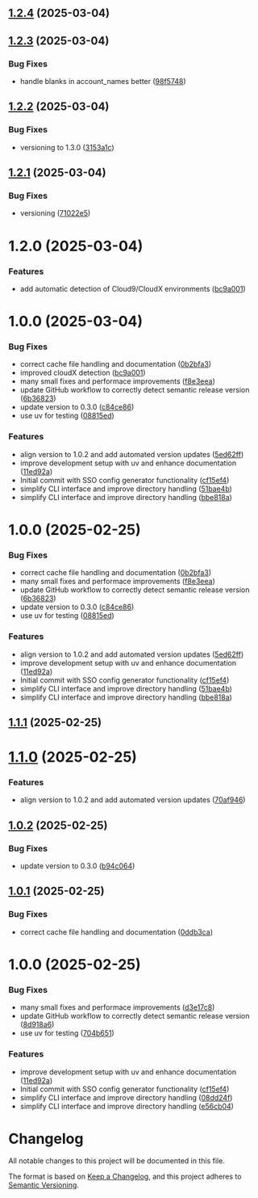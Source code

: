 ## [1.2.4](https://github.com/easytocloud/sso-config-generator/compare/v1.2.3...v1.2.4) (2025-03-04)

## [1.2.3](https://github.com/easytocloud/sso-config-generator/compare/v1.2.2...v1.2.3) (2025-03-04)


### Bug Fixes

* handle blanks in account_names better ([98f5748](https://github.com/easytocloud/sso-config-generator/commit/98f574877450757c8aae41809c5a97275a8559ad))

## [1.2.2](https://github.com/easytocloud/sso-config-generator/compare/v1.2.1...v1.2.2) (2025-03-04)


### Bug Fixes

* versioning to 1.3.0 ([3153a1c](https://github.com/easytocloud/sso-config-generator/commit/3153a1c492d3b2fa5e83335d7457ef5d7a38544c))

## [1.2.1](https://github.com/easytocloud/sso-config-generator/compare/v1.2.0...v1.2.1) (2025-03-04)


### Bug Fixes

* versioning ([71022e5](https://github.com/easytocloud/sso-config-generator/commit/71022e553464c3c93413ec6f2aa861bf532adee2))

# 1.2.0 (2025-03-04)

### Features

* add automatic detection of Cloud9/CloudX environments ([bc9a001](https://github.com/easytocloud/sso-config-generator/commit/bc9a001339d6be3d94886b317e65906e6c23d1bd))

# 1.0.0 (2025-03-04)


### Bug Fixes

* correct cache file handling and documentation ([0b2bfa3](https://github.com/easytocloud/sso-config-generator/commit/0b2bfa34380f753580668757db1ed1f7bccdd434))
* improved cloudX detection ([bc9a001](https://github.com/easytocloud/sso-config-generator/commit/bc9a001339d6be3d94886b317e65906e6c23d1bd))
* many small fixes and performace improvements ([f8e3eea](https://github.com/easytocloud/sso-config-generator/commit/f8e3eea9b6692c6c78b8a3fe510bea11fd1f4651))
* update GitHub workflow to correctly detect semantic release version ([6b36823](https://github.com/easytocloud/sso-config-generator/commit/6b36823638cbd005a78faf2cdb821b3bade138fc))
* update version to 0.3.0 ([c84ce86](https://github.com/easytocloud/sso-config-generator/commit/c84ce86d2d51abbb8e3414d710d4498e361f0421))
* use uv for testing ([08815ed](https://github.com/easytocloud/sso-config-generator/commit/08815ede16d283b13783fd2132160029214a6290))


### Features

* align version to 1.0.2 and add automated version updates ([5ed62ff](https://github.com/easytocloud/sso-config-generator/commit/5ed62ffd6c3e8b1e683bad574a68dcad6af87617))
* improve development setup with uv and enhance documentation ([11ed92a](https://github.com/easytocloud/sso-config-generator/commit/11ed92a4050eda864d76889d581d5fdcf92b896a))
* Initial commit with SSO config generator functionality ([cf15ef4](https://github.com/easytocloud/sso-config-generator/commit/cf15ef40c0bf51bcd069a129d95c4c3d5a473dcb))
* simplify CLI interface and improve directory handling ([51bae4b](https://github.com/easytocloud/sso-config-generator/commit/51bae4b302df270dde44c6edd8baa21c08bc4c8d))
* simplify CLI interface and improve directory handling ([bbe818a](https://github.com/easytocloud/sso-config-generator/commit/bbe818aea4a43aae7911c7f4f780fd2645cb7ddc))

# 1.0.0 (2025-02-25)


### Bug Fixes

* correct cache file handling and documentation ([0b2bfa3](https://github.com/easytocloud/sso-config-generator/commit/0b2bfa34380f753580668757db1ed1f7bccdd434))
* many small fixes and performace improvements ([f8e3eea](https://github.com/easytocloud/sso-config-generator/commit/f8e3eea9b6692c6c78b8a3fe510bea11fd1f4651))
* update GitHub workflow to correctly detect semantic release version ([6b36823](https://github.com/easytocloud/sso-config-generator/commit/6b36823638cbd005a78faf2cdb821b3bade138fc))
* update version to 0.3.0 ([c84ce86](https://github.com/easytocloud/sso-config-generator/commit/c84ce86d2d51abbb8e3414d710d4498e361f0421))
* use uv for testing ([08815ed](https://github.com/easytocloud/sso-config-generator/commit/08815ede16d283b13783fd2132160029214a6290))


### Features

* align version to 1.0.2 and add automated version updates ([5ed62ff](https://github.com/easytocloud/sso-config-generator/commit/5ed62ffd6c3e8b1e683bad574a68dcad6af87617))
* improve development setup with uv and enhance documentation ([11ed92a](https://github.com/easytocloud/sso-config-generator/commit/11ed92a4050eda864d76889d581d5fdcf92b896a))
* Initial commit with SSO config generator functionality ([cf15ef4](https://github.com/easytocloud/sso-config-generator/commit/cf15ef40c0bf51bcd069a129d95c4c3d5a473dcb))
* simplify CLI interface and improve directory handling ([51bae4b](https://github.com/easytocloud/sso-config-generator/commit/51bae4b302df270dde44c6edd8baa21c08bc4c8d))
* simplify CLI interface and improve directory handling ([bbe818a](https://github.com/easytocloud/sso-config-generator/commit/bbe818aea4a43aae7911c7f4f780fd2645cb7ddc))

## [1.1.1](https://github.com/easytocloud/sso-config-generator/compare/v1.1.0...v1.1.1) (2025-02-25)

# [1.1.0](https://github.com/easytocloud/sso-config-generator/compare/v1.0.2...v1.1.0) (2025-02-25)


### Features

* align version to 1.0.2 and add automated version updates ([70af946](https://github.com/easytocloud/sso-config-generator/commit/70af94672e75c1b3c4efd3117385f7bc1ac42bb0))

## [1.0.2](https://github.com/easytocloud/sso-config-generator/compare/v1.0.1...v1.0.2) (2025-02-25)


### Bug Fixes

* update version to 0.3.0 ([b94c064](https://github.com/easytocloud/sso-config-generator/commit/b94c064fd58056f42167d22ad15bd5ff477bafb3))

## [1.0.1](https://github.com/easytocloud/sso-config-generator/compare/v1.0.0...v1.0.1) (2025-02-25)


### Bug Fixes

* correct cache file handling and documentation ([0ddb3ca](https://github.com/easytocloud/sso-config-generator/commit/0ddb3caabbed28215b0e93e3875d3cad900a0e33))

# 1.0.0 (2025-02-25)


### Bug Fixes

* many small fixes and performace improvements ([d3e17c8](https://github.com/easytocloud/sso-config-generator/commit/d3e17c84e9cd5f5a3978ac15319ba9538d2d7935))
* update GitHub workflow to correctly detect semantic release version ([8d918a6](https://github.com/easytocloud/sso-config-generator/commit/8d918a68b52c0c6397ce96f2b287ba165ceb4058))
* use uv for testing ([704b651](https://github.com/easytocloud/sso-config-generator/commit/704b65151c801068561c7d3baa06ece408829d5a))


### Features

* improve development setup with uv and enhance documentation ([11ed92a](https://github.com/easytocloud/sso-config-generator/commit/11ed92a4050eda864d76889d581d5fdcf92b896a))
* Initial commit with SSO config generator functionality ([cf15ef4](https://github.com/easytocloud/sso-config-generator/commit/cf15ef40c0bf51bcd069a129d95c4c3d5a473dcb))
* simplify CLI interface and improve directory handling ([08dd24f](https://github.com/easytocloud/sso-config-generator/commit/08dd24f08a06a1e4d5ebbba54a4f9c839d2bd03d))
* simplify CLI interface and improve directory handling ([e56cb04](https://github.com/easytocloud/sso-config-generator/commit/e56cb04cbd4d9d7dd5194af89a1b8743933702e6))

# Changelog

All notable changes to this project will be documented in this file.

The format is based on [Keep a Changelog](https://keepachangelog.com/en/1.0.0/),
and this project adheres to [Semantic Versioning](https://semver.org/spec/v2.0.0.html).
